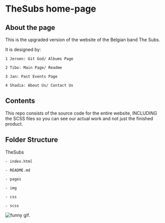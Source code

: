 # TheSubs home-page

## About the page

This is the upgraded version of the website of the Belgian band The Subs.

It is designed by:

    1 Jeroen: Git God/ Albums Page 

    2 Tibo: Main Page/ Readme

    3 Jan: Past Events Page

    4 Shadia: About Us/ Contact Us

## Contents

This repo consists of the source code for the entire website, INCLUDING the SCSS files so you can see our actual work and not just the finished product.

## Folder Structure

TheSubs

    - index.html

    - README.md

    - pages

    - img

    - css

    - scss

![funny gif](https://media0.giphy.com/media/5GoVLqeAOo6PK/giphy.gif).
